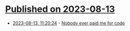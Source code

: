 # [Published on 2023-08-13](index.md)

* [2023-08-13, 11:20:24](https://lobste.rs/s/jxqpki/nobody_ever_paid_me_for_code) - [Nobody ever paid me for code](https://www.bitecode.dev/p/nobody-ever-paid-me-for-code)
